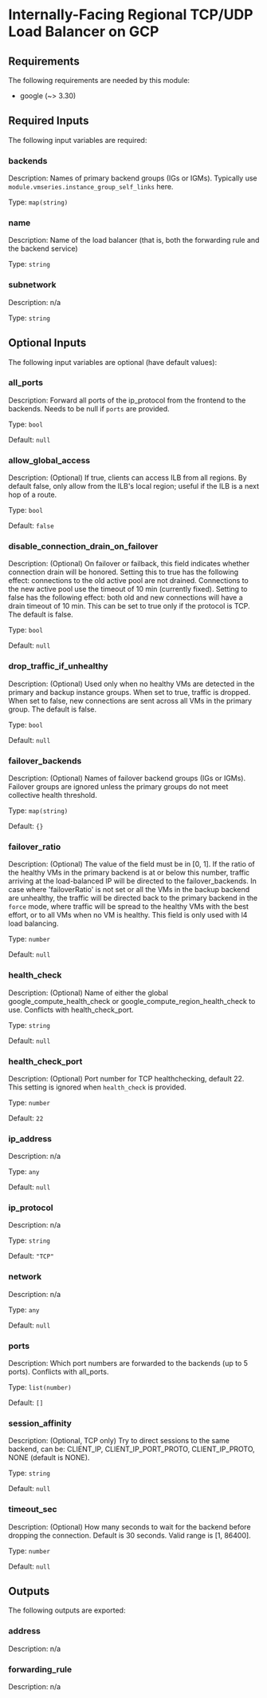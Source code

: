 # Internally-Facing Regional TCP/UDP Load Balancer on GCP

<!-- BEGINNING OF PRE-COMMIT-TERRAFORM DOCS HOOK -->
## Requirements

The following requirements are needed by this module:

- google (~> 3.30)

## Required Inputs

The following input variables are required:

### backends

Description: Names of primary backend groups (IGs or IGMs). Typically use `module.vmseries.instance_group_self_links` here.

Type: `map(string)`

### name

Description: Name of the load balancer (that is, both the forwarding rule and the backend service)

Type: `string`

### subnetwork

Description: n/a

Type: `string`

## Optional Inputs

The following input variables are optional (have default values):

### all\_ports

Description: Forward all ports of the ip\_protocol from the frontend to the backends. Needs to be null if `ports` are provided.

Type: `bool`

Default: `null`

### allow\_global\_access

Description: (Optional) If true, clients can access ILB from all regions. By default false, only allow from the ILB's local region; useful if the ILB is a next hop of a route.

Type: `bool`

Default: `false`

### disable\_connection\_drain\_on\_failover

Description: (Optional) On failover or failback, this field indicates whether connection drain will be honored. Setting this to true has the following effect: connections to the old active pool are not drained. Connections to the new active pool use the timeout of 10 min (currently fixed). Setting to false has the following effect: both old and new connections will have a drain timeout of 10 min. This can be set to true only if the protocol is TCP. The default is false.

Type: `bool`

Default: `null`

### drop\_traffic\_if\_unhealthy

Description: (Optional) Used only when no healthy VMs are detected in the primary and backup instance groups. When set to true, traffic is dropped. When set to false, new connections are sent across all VMs in the primary group. The default is false.

Type: `bool`

Default: `null`

### failover\_backends

Description: (Optional) Names of failover backend groups (IGs or IGMs). Failover groups are ignored unless the primary groups do not meet collective health threshold.

Type: `map(string)`

Default: `{}`

### failover\_ratio

Description: (Optional) The value of the field must be in [0, 1]. If the ratio of the healthy VMs in the primary backend is at or below this number, traffic arriving at the load-balanced IP will be directed to the failover\_backends. In case where 'failoverRatio' is not set or all the VMs in the backup backend are unhealthy, the traffic will be directed back to the primary backend in the `force` mode, where traffic will be spread to the healthy VMs with the best effort, or to all VMs when no VM is healthy. This field is only used with l4 load balancing.

Type: `number`

Default: `null`

### health\_check

Description: (Optional) Name of either the global google\_compute\_health\_check or google\_compute\_region\_health\_check to use. Conflicts with health\_check\_port.

Type: `string`

Default: `null`

### health\_check\_port

Description: (Optional) Port number for TCP healthchecking, default 22. This setting is ignored when `health_check` is provided.

Type: `number`

Default: `22`

### ip\_address

Description: n/a

Type: `any`

Default: `null`

### ip\_protocol

Description: n/a

Type: `string`

Default: `"TCP"`

### network

Description: n/a

Type: `any`

Default: `null`

### ports

Description: Which port numbers are forwarded to the backends (up to 5 ports). Conflicts with all\_ports.

Type: `list(number)`

Default: `[]`

### session\_affinity

Description: (Optional, TCP only) Try to direct sessions to the same backend, can be: CLIENT\_IP, CLIENT\_IP\_PORT\_PROTO, CLIENT\_IP\_PROTO, NONE (default is NONE).

Type: `string`

Default: `null`

### timeout\_sec

Description: (Optional) How many seconds to wait for the backend before dropping the connection. Default is 30 seconds. Valid range is [1, 86400].

Type: `number`

Default: `null`

## Outputs

The following outputs are exported:

### address

Description: n/a

### forwarding\_rule

Description: n/a

<!-- END OF PRE-COMMIT-TERRAFORM DOCS HOOK -->
